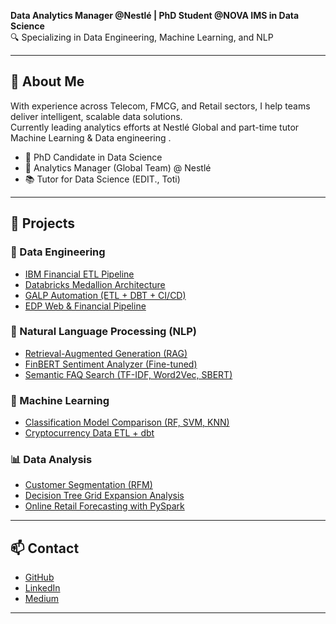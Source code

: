 **Data Analytics Manager @Nestlé | PhD Student @NOVA IMS in Data Science**  
🔍 Specializing in Data Engineering, Machine Learning, and NLP

---

## 🚀 About Me

With experience across Telecom, FMCG, and Retail sectors, I help teams deliver intelligent, scalable data solutions.  
Currently leading analytics efforts at Nestlé Global and part-time tutor Machine Learning & Data engineering .

- 🧠 PhD Candidate in Data Science
- 🏢 Analytics Manager (Global Team) @ Nestlé
- 📚 Tutor for Data Science (EDIT., Toti)

---

## 📂 Projects

### 🔧 Data Engineering
- [IBM Financial ETL Pipeline](https://github.com/roasfora/ibm_etl)
- [Databricks Medallion Architecture](https://github.com/roasfora/medallion_architecture)
- [GALP Automation (ETL + DBT + CI/CD)](https://github.com/roasfora/galp_project)
- [EDP Web & Financial Pipeline](https://github.com/roasfora/EDP_Project)

### 🧠 Natural Language Processing (NLP)
- [Retrieval-Augmented Generation (RAG)](https://github.com/roasfora/rag_app)
- [FinBERT Sentiment Analyzer (Fine-tuned)](https://github.com/roasfora/fine_tuning)
- [Semantic FAQ Search (TF-IDF, Word2Vec, SBERT)](https://github.com/roasfora/semantic-search)

### 🤖 Machine Learning
- [Classification Model Comparison (RF, SVM, KNN)](https://github.com/roasfora/classification_model)
- [Cryptocurrency Data ETL + dbt](https://github.com/roasfora/crypto_edit)

### 📊 Data Analysis
- [Customer Segmentation (RFM)](https://github.com/roasfora/Project_CRM)
- [Decision Tree Grid Expansion Analysis](https://github.com/roasfora/Decision-Tree---Grid-Project)
- [Online Retail Forecasting with PySpark](https://github.com/roasfora/Online-Retail)

---

## 📫 Contact

- [GitHub](https://github.com/roasfora)
- [LinkedIn](https://www.linkedin.com/in/rodrigo-moutinho-31a03778)
- [Medium](https://medium.com/@rodrigomoutinho)

---
